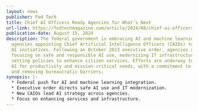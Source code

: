 ```yaml
---
layout: news
publisher: Fed Tech
title: Chief AI Officers Ready Agencies for What’s Next
url-link: https://fedtechmagazine.com/article/2024/08/chief-ai-officers-ready-agencies-whats-next
publication-date: August 15, 2024
description: The federal government is embracing AI and machine learning, with
  agencies appointing Chief Artificial Intelligence Officers (CAIOs) to oversee
  AI initiatives. Following an October 2023 executive order, agencies are
  focusing on safe and responsible AI use, modernizing IT infrastructure, and
  setting policies to enhance citizen services. Efforts are underway to harness
  AI for productivity and mission-critical needs, with a commitment to training
  and removing bureaucratic barriers.
synopsis: |-
  * Federal push for AI and machine learning integration.
  * Executive order directs safe AI use and IT modernization.
  * New CAIOs lead AI strategy across agencies.
  * Focus on enhancing services and infrastructure.
---
```

